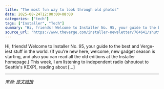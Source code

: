 ```yaml
---
title: "The most fun way to look through old photos"
date: 2025-08-24T12:00:00+08:00
categories: ["tech"]
tags: ["Installer", "Tech"]
summary: "Hi, friends! Welcome to Installer No. 95, your guide to the best and Verge-iest stuff in the world. (If you're new here, welcome, new gadget season is starting, and also you can read all the old editi"
source_url: "https://www.theverge.com/installer-newsletter/764641/shutter-declutter-pixel-10-pro-fold-samsung-galaxy-buds-3-fe-herdling-installer"
---
```


Hi, friends! Welcome to Installer No. 95, your guide to the best and Verge-iest stuff in the world. (If you're new here, welcome, new gadget season is starting, and also you can read all the old editions at the Installer homepage.) This week, I am listening to independent radio (shoutout to Seattle's KEXP), reading about [&#8230;]

---

*来源: [原文链接](https://www.theverge.com/installer-newsletter/764641/shutter-declutter-pixel-10-pro-fold-samsung-galaxy-buds-3-fe-herdling-installer)*
